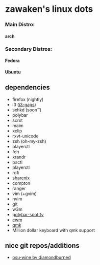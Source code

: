 # zawaken's linux dots

### Main Distro:
#### arch

### Secondary Distros:
#### Fedora
#### Ubuntu

## dependencies

* firefox (nightly)
* i3 ([i3-gaps](https://github.com/Airblader/i3))
* sxhkd (soon™)
* polybar
* scrot
* maim
* xclip
* rxvt-unicode
* zsh (oh-my-zsh)
* playerctl
* feh
* xrandr
* pactl
* playerctl
* rofi
* [sharenix](https://github.com/Francesco149/sharenix)
* compton
* ranger
* vim (+gvim)
* nvim
* git
* w3m
* [polybar-spotify](https://github.com/Jvanrhijn/polybar-spotify)
* [cwm](https://github.com/weabot/cwm)
* [qmk](https://github.com/qmk/qmk_firmware)
* Million dollar keyboard with qmk support

## nice git repos/additions

* [osu-wine by diamondburned](https://gitlab.com/osu-wine/osu-wine)
